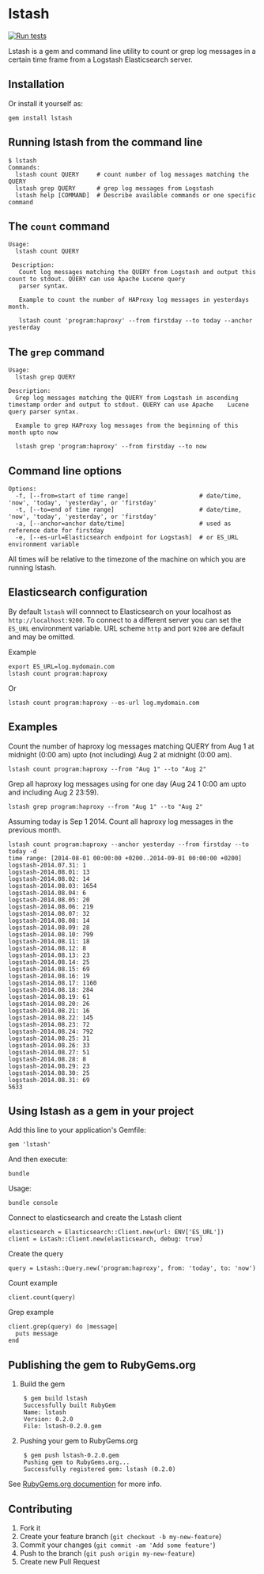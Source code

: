 # lstash

[![Run tests](https://github.com/kdgm/lstash/actions/workflows/test.yml/badge.svg)](https://github.com/kdgm/lstash/actions/workflows/test.yml)

Lstash is a gem and command line utility to count or grep log messages in a certain time frame from a Logstash Elasticsearch server.

## Installation

Or install it yourself as:

    gem install lstash

## Running lstash from the command line

    $ lstash
    Commands:
      lstash count QUERY     # count number of log messages matching the QUERY
      lstash grep QUERY      # grep log messages from Logstash
      lstash help [COMMAND]  # Describe available commands or one specific command

## The `count` command

    Usage:
      lstash count QUERY

     Description:
       Count log messages matching the QUERY from Logstash and output this count to stdout. QUERY can use Apache Lucene query
       parser syntax.

       Example to count the number of HAProxy log messages in yesterdays month.

       lstash count 'program:haproxy' --from firstday --to today --anchor yesterday

## The `grep` command

    Usage:
      lstash grep QUERY

    Description:
      Grep log messages matching the QUERY from Logstash in ascending timestamp order and output to stdout. QUERY can use Apache    Lucene query parser syntax.

      Example to grep HAProxy log messages from the beginning of this month upto now

      lstash grep 'program:haproxy' --from firstday --to now

## Command line options

    Options:
      -f, [--from=start of time range]                    # date/time, 'now', 'today', 'yesterday', or 'firstday'
      -t, [--to=end of time range]                        # date/time, 'now', 'today', 'yesterday', or 'firstday'
      -a, [--anchor=anchor date/time]                     # used as reference date for firstday
      -e, [--es-url=Elasticsearch endpoint for Logstash]  # or ES_URL environment variable

All times will be relative to the timezone of the machine on which you are running lstash.

## Elasticsearch configuration

By default `lstash` will connnect to Elasticsearch on your localhost as `http://localhost:9200`. To connect
to a different server you can set the `ES_URL` environment variable. URL scheme `http` and port `9200` are default
and may be omitted.

Example

    export ES_URL=log.mydomain.com
    lstash count program:haproxy

Or

    lstash count program:haproxy --es-url log.mydomain.com

## Examples

Count the number of haproxy log messages matching QUERY from Aug 1 at midnight (0:00 am) upto (not including) Aug 2 at midnight (0:00 am).

    lstash count program:haproxy --from "Aug 1" --to "Aug 2"

Grep all haproxy log messages using for one day (Aug 24 1 0:00 am upto and including Aug 2 23:59).

    lstash grep program:haproxy --from "Aug 1" --to "Aug 2"

Assuming today is Sep 1 2014. Count all haproxy log messages in the previous month.

    lstash count program:haproxy --anchor yesterday --from firstday --to today -d
    time range: [2014-08-01 00:00:00 +0200..2014-09-01 00:00:00 +0200]
    logstash-2014.07.31: 1
    logstash-2014.08.01: 13
    logstash-2014.08.02: 14
    logstash-2014.08.03: 1654
    logstash-2014.08.04: 6
    logstash-2014.08.05: 20
    logstash-2014.08.06: 219
    logstash-2014.08.07: 32
    logstash-2014.08.08: 14
    logstash-2014.08.09: 28
    logstash-2014.08.10: 799
    logstash-2014.08.11: 18
    logstash-2014.08.12: 8
    logstash-2014.08.13: 23
    logstash-2014.08.14: 25
    logstash-2014.08.15: 69
    logstash-2014.08.16: 19
    logstash-2014.08.17: 1160
    logstash-2014.08.18: 284
    logstash-2014.08.19: 61
    logstash-2014.08.20: 26
    logstash-2014.08.21: 16
    logstash-2014.08.22: 145
    logstash-2014.08.23: 72
    logstash-2014.08.24: 792
    logstash-2014.08.25: 31
    logstash-2014.08.26: 33
    logstash-2014.08.27: 51
    logstash-2014.08.28: 8
    logstash-2014.08.29: 23
    logstash-2014.08.30: 25
    logstash-2014.08.31: 69
    5633

## Using lstash as a gem in your project

Add this line to your application's Gemfile:

    gem 'lstash'

And then execute:

    bundle

Usage:

    bundle console

Connect to elasticsearch and create the Lstash client

    elasticsearch = Elasticsearch::Client.new(url: ENV['ES_URL'])
    client = Lstash::Client.new(elasticsearch, debug: true)

Create the query

    query = Lstash::Query.new('program:haproxy', from: 'today', to: 'now')

Count example

    client.count(query)

Grep example

    client.grep(query) do |message|
      puts message
    end

## Publishing the gem to RubyGems.org

1. Build the gem

        $ gem build lstash
        Successfully built RubyGem
        Name: lstash
        Version: 0.2.0
        File: lstash-0.2.0.gem

2. Pushing your gem to RubyGems.org

        $ gem push lstash-0.2.0.gem
        Pushing gem to RubyGems.org...
        Successfully registered gem: lstash (0.2.0)

See [RubyGems.org documention](https://guides.rubygems.org/) for more info.

## Contributing

1. Fork it
2. Create your feature branch (`git checkout -b my-new-feature`)
3. Commit your changes (`git commit -am 'Add some feature'`)
4. Push to the branch (`git push origin my-new-feature`)
5. Create new Pull Request
